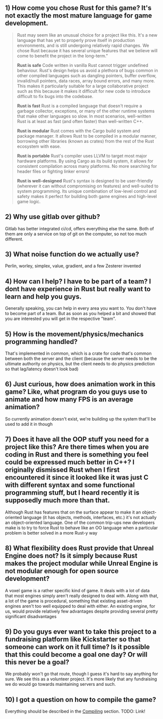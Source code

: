 ## 1) How come you chose Rust for this game? It's not exactly the most mature language for game development.

> Rust may seem like an unusual choice for a project like this. It's a new language that has yet to properly prove itself in production environments, and is still undergoing relatively rapid changes. We chose Rust because it has several unique features that we believe will come to benefit the project in the long-term."
>
> **Rust is safe**
> Code written in vanilla Rust cannot trigger undefined behaviour. Rust's design helps us avoid a plethora of bugs common in other compiled languages such as dangling pointers, buffer overflow, invalid/null pointers, data races, array bound errors, and many more. This makes it particularly suitable for a large collaborative project such as this because it makes it difficult for new code to introduce difficult to fix bugs into the codebase.
>
> **Rust is fast**
> Rust is a compiled language that doesn't require a garbage collector, exceptions, or many of the other runtime systems that make other languages so slow. In most scenarios, well-written Rust is at least as fast (and often faster) than well-written C++.
>
> **Rust is modular**
> Rust comes with the Cargo build system and package manager. It allows Rust to be compiled in a modular manner, borrowing other libraries (known as crates) from the rest of the Rust ecosystem with ease.
>
> **Rust is portable**
> Rust's compiler uses LLVM to target most major hardware platforms. By using Cargo as its build system, it allows for consistent compilation across many platforms. No more searching for header files or fighting linker errors!
>
> **Rust is well-designed**
> Rust's syntax is designed to be user-friendly (wherever it can without compromising on features) and well-suited to system programming. Its unique combination of low-level control and safety makes it perfect for building both game engines and high-level game logic.

## 2) Why use gitlab over github?

Gitlab has better integrated ci/cd, offers everything else the same. Both of them are only a service on top of git on the computer, so not too much different.

## 3) What noise function do we actually use?

Perlin, worley, simplex, value, gradient, and a few Zesterer invented

## 4) How can I help? I have to be part of a team? I dont have experience in Rust but really want to learn and help you guys.

Generally speaking, you can help in every area you want to. You don't have to become part of a team. But as soon as you helped a bit and showed that you are interested you will get in the respective "team".

## 5) How is the movement/physics/mechanics programming handled?

That's implemented in common, which is a crate for code that's common between both the server and the client
(because the server needs to be the ultimate authority on physics, but the client needs to do physics prediction so that lag/latency doesn't look bad)

## 6) Just curious, how does animation work in this game? Like, what program do you guys use to animate and how many FPS is an average animation?

So currently animation doesn't exist, we're building up the system that'll be used to add it in though

## 7) Does it have all the OOP stuff you need for a project like this? Are there times when you are coding in Rust and there is something you feel could be expressed much better in C++? I originally dismissed Rust when I first encountered it since it looked like it was just C with different syntax and some functional programming stuff, but I heard recently it is supposedly much more than that.

Although Rust has features that on the surface appear to make it an object-oriented language (it has objects, methods, interfaces, etc.) it's not actually an object-oriented language.
One of the common trip-ups new developers make is to try to force Rust to behave like an OO language when a particular problem is better solved in a more Rust-y way

## 8) What flexibility does Rust provide that Unreal Engine does not? Is it simply because Rust makes the project modular while Unreal Engine is not modular enough for open source development?

A voxel game is a rather specific kind of game. It deals with a lot of data that most engines simply aren't really designed to deal with. Along with that, a lot of the game is procedural, something that existing asset-driven engines aren't too well equipped to deal with either.
An existing engine, for us, would provide relatively few advantages despite providing several pretty significant disadvantages

## 9) Do you guys ever want to take this project to a fundraising platform like Kickstarter so that someone can work on it full time? Is it possible that this could become a goal one day? Or will this never be a goal?

We probably won't go that route, though I guess it's hard to say anything for sure. We see this as a volunteer project. It's more likely that any fundraising we do would go towards maintaining servers and such.

## 10) I got a question on how to compile the game?

Everything should be described in the [Compiling](#) section. TODO: Link!

